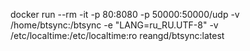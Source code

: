 docker run --rm -it -p 80:8080 -p 50000:50000/udp -v /home/btsync:/btsync -e "LANG=ru_RU.UTF-8" -v /etc/localtime:/etc/localtime:ro reangd/btsync:latest